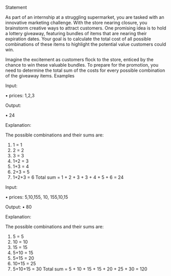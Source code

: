 Statement

As part of an internship at a struggling supermarket, you are tasked with an innovative marketing challenge. With the store nearing closure, you brainstorm creative ways to attract customers. One promising idea is to hold a lottery giveaway, featuring bundles of items that are nearing their expiration dates. Your goal is to calculate the total cost of all possible combinations of these items to highlight the potential value customers could win.

Imagine the excitement as customers flock to the store, enticed by the chance to win these valuable bundles. To prepare for the promotion, you need to determine the total sum of the costs for every possible combination of the giveaway items.
Examples

Input:

•	prices: 1,2,3

Output:

•	24

Explanation:

The possible combinations and their sums are:
1.	1 = 1
2.	2 = 2
3.	3 = 3
4.	1+2 = 3
5.	1+3 = 4
6.	2+3 = 5
7.	1+2+3 = 6
Total sum = 1 + 2 + 3 + 3 + 4 + 5 + 6 = 24

Input:

•	prices: 5,10,155, 10, 155,10,15

Output:
•	80

Explanation:

The possible combinations and their sums are:
1.	5 = 5
2.	10 = 10
3.	15 = 15
4.	5+10 = 15
5.	5+15 = 20
6.	10+15 = 25
7.	5+10+15 = 30
Total sum = 5 + 10 + 15 + 15 + 20 + 25 + 30 = 120







